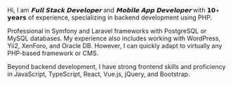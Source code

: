 Hi, I am *𝗙𝘂𝗹𝗹 𝗦𝘁𝗮𝗰𝗸 𝗗𝗲𝘃𝗲𝗹𝗼𝗽𝗲𝗿* and *𝗠𝗼𝗯𝗶𝗹𝗲 𝗔𝗽𝗽 𝗗𝗲𝘃𝗲𝗹𝗼𝗽𝗲𝗿* with 𝟭𝟬+ 𝘆𝗲𝗮𝗿𝘀 of experience, specializing in backend development using PHP.

Professional in Symfony and Laravel frameworks with PostgreSQL or MySQL databases. My experience also includes working with WordPress, Yii2, XenForo, and Oracle DB.
However, I can quickly adapt to virtually any PHP-based framework or CMS.

Beyond backend development, I have strong frontend skills and proficiency in JavaScript, TypeScript, React, Vue.js, jQuery, and Bootstrap.
